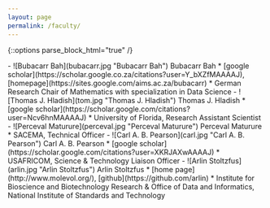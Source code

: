 ```yaml
---
layout: page
permalink: /faculty/
---
```


{::options parse_block_html="true" /}
<div class="people">
 - ![Bubacarr Bah](bubacarr.jpg "Bubacarr Bah") Bubacarr Bah
   * [google scholar](https://scholar.google.co.za/citations?user=Y_bXZfMAAAAJ), [homepage](https://sites.google.com/aims.ac.za/bubacarr)
   * German Research Chair of Mathematics with specialization in Data Science
 - ![Thomas J. Hladish](tom.jpg "Thomas J. Hladish") Thomas J. Hladish
   * [google scholar](https://scholar.google.com/citations?user=Ncv6hnMAAAAJ)
   * University of Florida, Research Assistant Scientist
 - ![Perceval Maturure](perceval.jpg "Perceval Maturure") Perceval Maturure
   * SACEMA, Technical Officer
 - ![Carl A. B. Pearson](carl.jpg "Carl A. B. Pearson") Carl A. B. Pearson
   * [google scholar](https://scholar.google.com/citations?user=XKRJAXwAAAAJ)
   * USAFRICOM, Science & Technology Liaison Officer
 - ![Arlin Stoltzfus](arlin.jpg "Arlin Stoltzfus") Arlin Stoltzfus
   * [home page](http://www.molevol.org/), [github](https://github.com/arlin)
   * Institute for Bioscience and Biotechnology Research & Office of Data and Informatics, National Institute of Standards and Technology
</div>
<!--
- ![Jan Groenewald](jan.jpg "Jan Groenewald") Jan Groenewald
  * AIMS IT Manager
-->